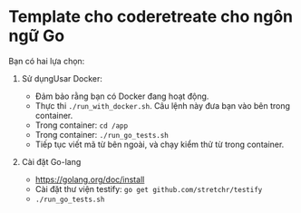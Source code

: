 # Template cho coderetreate cho ngôn ngữ Go

Bạn có hai lựa chọn:

1. Sử dụngUsar Docker:
    * Đảm bảo rằng bạn có Docker đang hoạt động.
    * Thực thi `./run_with_docker.sh`. Câu lệnh này đưa bạn vào bên trong container.
    * Trong container: `cd /app` 
    * Trong container: `./run_go_tests.sh`
    * Tiếp tục viết mã từ bên ngoài, và chạy kiểm thử từ trong container.

2. Cài đặt Go-lang
    * https://golang.org/doc/install
    * Cài đặt thư viện testify: `go get github.com/stretchr/testify`
    * `./run_go_tests.sh`
